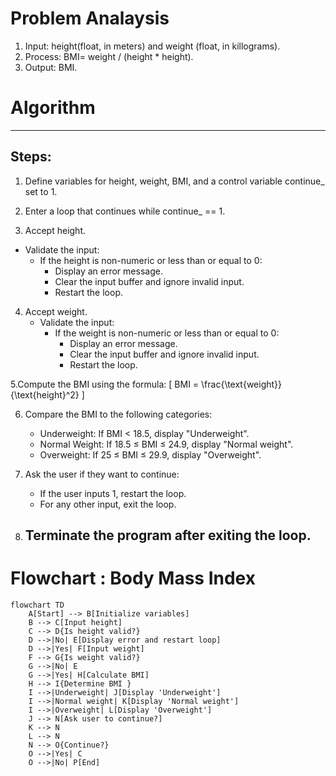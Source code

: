 # Problem Analaysis
1. Input: height(float, in meters) and weight (float, in killograms).
2. Process: BMI= weight / (height * height).
3. Output: BMI.

# Algorithm

---

## Steps:

1. Define variables for height, weight, BMI, and a control variable continue_ set to 1.

2.  Enter a loop that continues while continue_ == 1.

3.  Accept height.
   - Validate the input:
     - If the height is non-numeric or less than or equal to 0:
       - Display an error message.
       - Clear the input buffer and ignore invalid input.
       - Restart the loop.

4. Accept weight.
   - Validate the input:
     - If the weight is non-numeric or less than or equal to 0:
       - Display an error message.
       - Clear the input buffer and ignore invalid input.
       - Restart the loop.

5.Compute the BMI using the formula:
     \[
     BMI = \frac{\text{weight}}{\text{height}^2}
     \]

6. Compare the BMI to the following categories:
     - Underweight: If BMI < 18.5, display "Underweight".
     - Normal Weight: If 18.5 ≤ BMI ≤ 24.9, display "Normal weight".
     - Overweight: If 25 ≤ BMI ≤ 29.9, display "Overweight".
    

7. Ask the user if they want to continue:
     - If the user inputs 1, restart the loop.
     - For any other input, exit the loop.

8. Terminate the program after exiting the loop.
   ---

# Flowchart : Body Mass Index
```mermaid
flowchart TD
    A[Start] --> B[Initialize variables]
    B --> C[Input height]
    C --> D{Is height valid?}
    D -->|No| E[Display error and restart loop]
    D -->|Yes| F[Input weight]
    F --> G{Is weight valid?}
    G -->|No| E
    G -->|Yes| H[Calculate BMI]
    H --> I{Determine BMI }
    I -->|Underweight| J[Display 'Underweight']
    I -->|Normal weight| K[Display 'Normal weight']
    I -->|Overweight| L[Display 'Overweight']
    J --> N[Ask user to continue?]
    K --> N
    L --> N
    N --> O{Continue?}
    O -->|Yes| C
    O -->|No| P[End]
